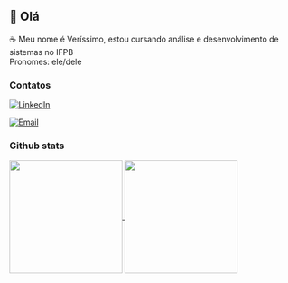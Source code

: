 ## 👋 Olá

☕ Meu nome é Veríssimo, estou cursando análise e desenvolvimento de sistemas no IFPB  
Pronomes: ele/dele

### Contatos
[![LinkedIn](https://img.shields.io/badge/LinkedIn-000?style=for-the-badge&logo=linkedin&logoColor=0E76A8)](https://www.linkedin.com/in/verissimo-terceiro/)

[![Email](https://img.shields.io/badge/mail-%EA4335.svg?style=for-the-badge&logo=gmail&color=red&logoColor=white)](mailto:terceiroverissimo@gmail.com)

### Github stats

<a href="https://github.com/verissimon">
  <img height=200 align="center" src="https://github-readme-stats.vercel.app/api?username=verissimon&theme=dark" />
</a>
<a href="https://github.com/verissimon">
  <img height=200 align="center" src="https://github-readme-stats.vercel.app/api/top-langs?username=verissimon&layout=compact&langs_count=8&card_width=320&theme=dark&hide=html" />
</a>
<!--
-->
